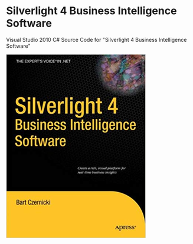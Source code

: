 # Silverlight 4 Business Intelligence Software
Visual Studio 2010 C# Source Code for "Silverlight 4 Business Intelligence Software"

![Silverlight 4 Business Intelligence Book](https://github.com/bartczernicki/Silverlight4BusinessIntelligenceSoftware/blob/master/BookCover.jpg)
